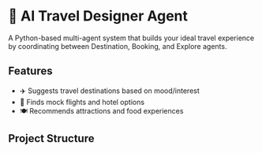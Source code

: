 # 🧳 AI Travel Designer Agent

A Python-based multi-agent system that builds your ideal travel experience by coordinating between Destination, Booking, and Explore agents.

## Features

- ✈️ Suggests travel destinations based on mood/interest
- 🏨 Finds mock flights and hotel options
- 🍽️ Recommends attractions and food experiences

## Project Structure

